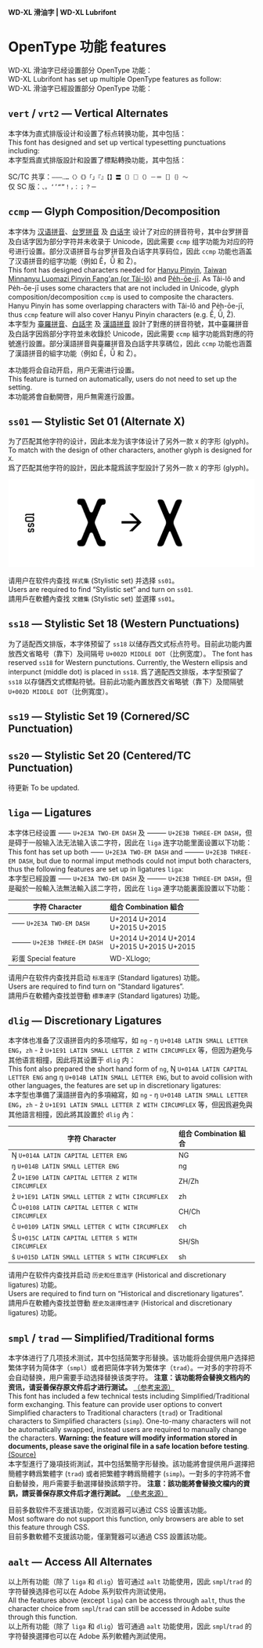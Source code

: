 **WD-XL 滑油字 | WD-XL Lubrifont**

# OpenType 功能 features

WD-XL 滑油字已经设置部分 OpenType 功能：  
WD-XL Lubrifont has set up multiple OpenType features as follow:  
WD-XL 滑油字已經設置部分 OpenType 功能：

## `vert` / `vrt2` — Vertical Alternates

本字体为直式排版设计和设置了标点转换功能，其中包括：  
This font has designed and set up vertical typesetting punctuations including:  
本字型爲直式排版設計和設置了標點轉換功能，其中包括：

SC/TC 共享：`–—―‥…〈〉《》「」『』【】〓〔〕〖〗（）－＝［］｛｝～`  
仅 SC 版：`、。‘’“”！，：；？ㄧ`

## `ccmp` — Glyph Composition/Decomposition

本字体为 [汉语拼音](https://zh.wikipedia.org/zh-cn/%E6%B1%89%E8%AF%AD%E6%8B%BC%E9%9F%B3)、[台罗拼音](https://zh.wikipedia.org/zh-cn/%E8%87%BA%E7%81%A3%E9%96%A9%E5%8D%97%E8%AA%9E%E7%BE%85%E9%A6%AC%E5%AD%97%E6%8B%BC%E9%9F%B3%E6%96%B9%E6%A1%88) 及 [白话字](https://zh.wikipedia.org/zh-cn/%E7%99%BD%E8%A9%B1%E5%AD%97) 设计了对应的拼音符号，其中台罗拼音及白话字因为部分字符并未收录于 Unicode，因此需要 `ccmp` 组字功能为对应的符号进行设置。部分汉语拼音与台罗拼音及白话字共享码位，因此 `ccmp` 功能也涵盖了汉语拼音的组字功能（例如 Ề，Ǚ 和 Ẑ）。  
This font has designed characters needed for [Hanyu Pinyin](https://en.wikipedia.org/wiki/Pinyin), [Taiwan Minnanyu Luomazi Pinyin Fang'an (or Tâi-lô)](https://en.wikipedia.org/wiki/T%C3%A2i-u%C3%A2n_L%C3%B4-m%C3%A1-j%C4%AB_Phing-im_Hong-%C3%A0n) and [Pe̍h-ōe-jī](https://en.wikipedia.org/wiki/Pe%CC%8Dh-%C5%8De-j%C4%AB). As Tâi-lô and Pe̍h-ōe-jī uses some characters that are not included in Unicode, glyph composition/decomposition `ccmp` is used to composite the characters. Hanyu Pinyin has some overlapping characters with Tâi-lô and Pe̍h-ōe-jī, thus `ccmp` feature will also cover Hanyu Pinyin characters (e.g. Ề, Ǚ, Ẑ).  
本字型为 [臺羅拼音](https://zh.wikipedia.org/zh-tw/%E8%87%BA%E7%81%A3%E9%96%A9%E5%8D%97%E8%AA%9E%E7%BE%85%E9%A6%AC%E5%AD%97%E6%8B%BC%E9%9F%B3%E6%96%B9%E6%A1%88)、[白話字](https://zh.wikipedia.org/zh-tw/%E7%99%BD%E8%A9%B1%E5%AD%97) 及 [漢語拼音](https://zh.wikipedia.org/zh-tw/%E6%B1%89%E8%AF%AD%E6%8B%BC%E9%9F%B3) 設計了對應的拼音符號，其中臺羅拼音及白話字因爲部分字符並未收錄於 Unicode，因此需要 `ccmp` 組字功能爲對應的符號進行設置。部分漢語拼音與臺羅拼音及白話字共享碼位，因此 `ccmp` 功能也涵蓋了漢語拼音的組字功能（例如 Ề，Ǚ 和 Ẑ）。

本功能将会自动开启，用户无需进行设置。  
This feature is turned on automatically, users do not need to set up the setting.  
本功能將會自動開啓，用戶無需進行設置。

## `ss01` — Stylistic Set 01 (Alternate X)

为了匹配其他字符的设计，因此本龙为该字体设计了另外一款 `X` 的字形 (glyph)。  
To match with the design of other characters, another glyph is designed for `X`.  
爲了匹配其他字符的設計，因此本龍爲該字型設計了另外一款 `X` 的字形 (glyph)。

![Sample of ss01](ss01.png)

请用户在软件内查找 `样式集` (Stylistic set) 并选择 `ss01`。  
Users are required to find “Stylistic set” and turn on `ss01`.  
請用戶在軟體內查找 `文體集` (Stylistic set) 並選擇 `ss01`。

## `ss18` — Stylistic Set 18 (Western Punctuations)

为了适配西文排版，本字体预留了 `ss18` 以储存西文式标点符号。目前此功能内置放西文省略号（靠下）及间隔号 `U+002D MIDDLE DOT`（比例宽度）。
The font has reserved `ss18` for Western punctutions. Currently, the Western ellipsis and interpunct (middle dot) is placed in `ss18`.
爲了適配西文排版，本字型預留了 `ss18` 以存儲西文式標點符號。目前此功能內置放西文省略號（靠下）及間隔號 `U+002D MIDDLE DOT`（比例寬度）。

## `ss19` — Stylistic Set 19 (Cornered/SC Punctuation)
## `ss20` — Stylistic Set 20 (Centered/TC Punctuation)

待更新 To be updated.

## `liga` — Ligatures

本字体已经设置 ⸺ `U+2E3A TWO-EM DASH` 及 ⸻ `U+2E3B THREE-EM DASH`，但是碍于一般输入法无法输入该二字符，因此在 `liga` 连字功能里面设置以下功能：  
This font has set up both  ⸺ `U+2E3A TWO-EM DASH` and ⸻ `U+2E3B THREE-EM DASH`, but due to normal imput methods could not imput both characters, thus the following features are set up in ligatures `liga`:  
本字型已經設置 ⸺ `U+2E3A TWO-EM DASH` 及 ⸻ `U+2E3B THREE-EM DASH`，但是礙於一般輸入法無法輸入該二字符，因此在 `liga` 連字功能裏面設置以下功能：

| 字符 Character | 组合 Combination 組合 |
| --- | :-- |
| ⸺ `U+2E3A TWO-EM DASH` | U+2014 U+2014 <br> U+2015 U+2015 |
| ⸻ `U+2E3B THREE-EM DASH` | U+2014 U+2014 U+2014 <br> U+2015 U+2015 U+2015 |
| 彩蛋 Special feature | WD-XLlogo; |

请用户在软件内查找并启动 `标准连字` (Standard ligatures) 功能。  
Users are required to find turn on “Standard ligatures”.  
請用戶在軟體內查找並啓動 `標準連字` (Standard ligatures) 功能。

## `dlig` — Discretionary Ligatures

本字体也准备了汉语拼音内的多项缩写，如 `ng` - ŋ `U+014B LATIN SMALL LETTER ENG`，`zh` - ẑ `U+1E91 LATIN SMALL LETTER Z WITH CIRCUMFLEX` 等，但因为避免与其他语言相撞，因此将其设置于 `dlig` 内：  
This font also prepared the short hand form of `ng`, Ŋ `U+014A LATIN CAPITAL LETTER ENG` ang ŋ `U+014B LATIN SMALL LETTER ENG`, but to avoid collision with other languages, the features are set up in discretionary ligatures:  
本字型也準備了漢語拼音內的多項縮寫，如 `ng` - ŋ `U+014B LATIN SMALL LETTER ENG`，`zh` - ẑ `U+1E91 LATIN SMALL LETTER Z WITH CIRCUMFLEX` 等，但因爲避免與其他語言相撞，因此將其設置於 `dlig` 內：

| 字符 Character | 组合 Combination 組合 |
| --- | :-- |
| Ŋ `U+014A LATIN CAPITAL LETTER ENG` | NG |
| ŋ `U+014B LATIN SMALL LETTER ENG` | ng |
| Ẑ `U+1E90 LATIN CAPITAL LETTER Z WITH CIRCUMFLEX` | ZH/Zh |
| ẑ `U+1E91 LATIN SMALL LETTER Z WITH CIRCUMFLEX` | zh |
| Ĉ `U+0108 LATIN CAPITAL LETTER C WITH CIRCUMFLEX` | CH/Ch |
| ĉ `U+0109 LATIN SMALL LETTER C WITH CIRCUMFLEX` | ch |
| Ŝ `U+015C LATIN CAPITAL LETTER S WITH CIRCUMFLEX` | SH/Sh |
| ŝ `U+015D LATIN SMALL LETTER S WITH CIRCUMFLEX` | sh |

请用户在软件内查找并启动 `历史和任意连字` (Historical and discretionary ligatures) 功能。  
Users are required to find turn on “Historical and discretionary ligatures”.  
請用戶在軟體內查找並啓動 `歷史及選擇性連字` (Historical and discretionary ligatures) 功能。

## `smpl` / `trad` — Simplified/Traditional forms

本字体进行了几项技术测试，其中包括简繁字形替换。该功能将会提供用户选择把繁体字转为简体字（`smpl`）或者把简体字转为繁体字（`trad`）。一对多的字符将不会自动替换，用户需要手动选择替换该类字符。 **注意：该功能将会替换文档内的资讯，请妥善保存原文件后才进行测试。** [（参考来源）](https://docs.microsoft.com/en-us/typography/opentype/spec/features_pt)  
This font has included a few technical tests including Simplified/Traditional form exchanging. This feature can provide user options to convert Simplified characters to Traditional characters (`trad`) or Traditional characters to Simplified characters (`simp`). One-to-many characters will not be automatically swapped, instead users are required to manually change the characters. **Warning: the feature will modify information stored in documents, please save the original file in a safe location before testing**. [(Source)](https://docs.microsoft.com/en-us/typography/opentype/spec/features_pt)  
本字型進行了幾項技術測試，其中包括繁簡字形替換。該功能將會提供用戶選擇把簡體字轉爲繁體字 (`trad`) 或者把繁體字轉爲簡體字 (`simp`)。一對多的字符將不會自動替換，用戶需要手動選擇替換該類字符。 **注意：該功能將會替換文檔内的資訊，請妥善保存原文件后才進行測試。** [（參考來源）](https://docs.microsoft.com/en-us/typography/opentype/spec/features_pt)

目前多数软件不支援该功能，仅浏览器可以通过 CSS 设置该功能。  
Most software do not support this function, only browsers are able to set this feature through CSS.  
目前多數軟體不支援該功能，僅瀏覽器可以通過 CSS 設置該功能。

## `aalt` — Access All Alternates

以上所有功能（除了 `liga` 和 `dlig`）皆可通过 `aalt` 功能使用，因此 `smpl`/`trad` 的字符替换选择也可以在 Adobe 系列软件内测试使用。  
All the features above (except `liga`) can be access through `aalt`, thus the character choice from `smpl`/`trad` can still be accessed in Adobe suite through this function.  
以上所有功能（除了 `liga` 和 `dlig`）皆可通過 `aalt` 功能使用，因此 `smpl`/`trad` 的字符替换選擇也可以在 Adobe 系列軟體內測試使用。